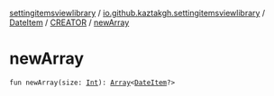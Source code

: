 [settingitemsviewlibrary](../../../index.md) / [io.github.kaztakgh.settingitemsviewlibrary](../../index.md) / [DateItem](../index.md) / [CREATOR](index.md) / [newArray](./new-array.md)

# newArray

`fun newArray(size: `[`Int`](https://kotlinlang.org/api/latest/jvm/stdlib/kotlin/-int/index.html)`): `[`Array`](https://kotlinlang.org/api/latest/jvm/stdlib/kotlin/-array/index.html)`<`[`DateItem`](../index.md)`?>`